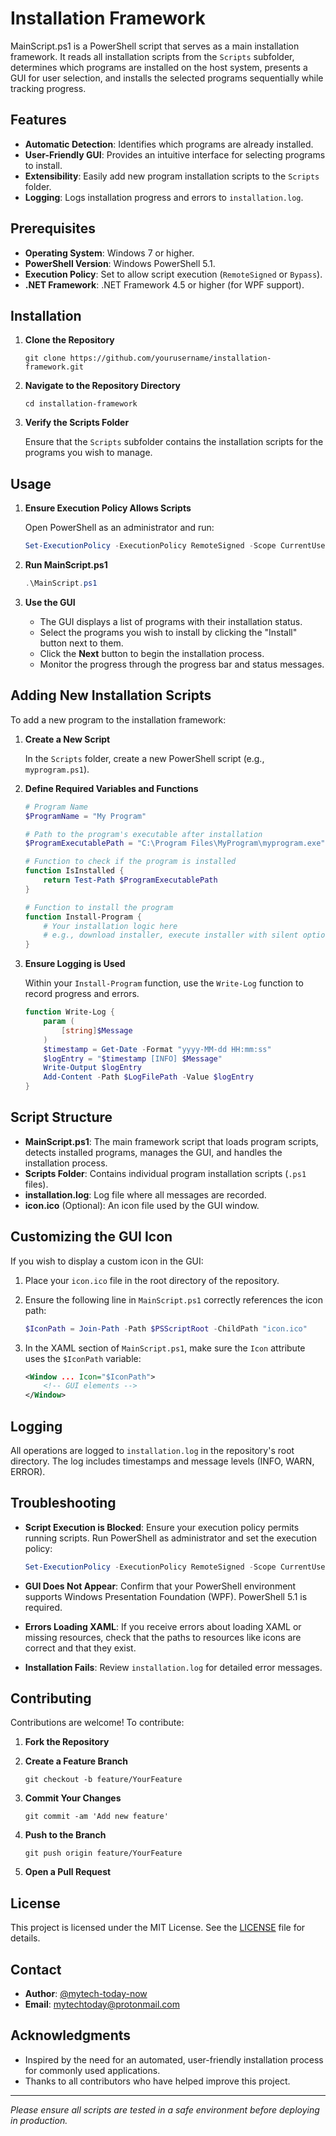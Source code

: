 # Installation Framework

MainScript.ps1 is a PowerShell script that serves as a main installation framework. It reads all installation scripts from the `Scripts` subfolder, determines which programs are installed on the host system, presents a GUI for user selection, and installs the selected programs sequentially while tracking progress.

## Features

- **Automatic Detection**: Identifies which programs are already installed.
- **User-Friendly GUI**: Provides an intuitive interface for selecting programs to install.
- **Extensibility**: Easily add new program installation scripts to the `Scripts` folder.
- **Logging**: Logs installation progress and errors to `installation.log`.

## Prerequisites

- **Operating System**: Windows 7 or higher.
- **PowerShell Version**: Windows PowerShell 5.1.
- **Execution Policy**: Set to allow script execution (`RemoteSigned` or `Bypass`).
- **.NET Framework**: .NET Framework 4.5 or higher (for WPF support).

## Installation

1. **Clone the Repository**

   ```shell
   git clone https://github.com/yourusername/installation-framework.git
   ```

2. **Navigate to the Repository Directory**

   ```shell
   cd installation-framework
   ```

3. **Verify the Scripts Folder**

   Ensure that the `Scripts` subfolder contains the installation scripts for the programs you wish to manage.

## Usage

1. **Ensure Execution Policy Allows Scripts**

   Open PowerShell as an administrator and run:

   ```powershell
   Set-ExecutionPolicy -ExecutionPolicy RemoteSigned -Scope CurrentUser
   ```

2. **Run MainScript.ps1**

   ```powershell
   .\MainScript.ps1
   ```

3. **Use the GUI**

   - The GUI displays a list of programs with their installation status.
   - Select the programs you wish to install by clicking the "Install" button next to them.
   - Click the **Next** button to begin the installation process.
   - Monitor the progress through the progress bar and status messages.

## Adding New Installation Scripts

To add a new program to the installation framework:

1. **Create a New Script**

   In the `Scripts` folder, create a new PowerShell script (e.g., `myprogram.ps1`).

2. **Define Required Variables and Functions**

   ```powershell
   # Program Name
   $ProgramName = "My Program"

   # Path to the program's executable after installation
   $ProgramExecutablePath = "C:\Program Files\MyProgram\myprogram.exe"

   # Function to check if the program is installed
   function IsInstalled {
       return Test-Path $ProgramExecutablePath
   }

   # Function to install the program
   function Install-Program {
       # Your installation logic here
       # e.g., download installer, execute installer with silent options, etc.
   }
   ```

3. **Ensure Logging is Used**

   Within your `Install-Program` function, use the `Write-Log` function to record progress and errors.

   ```powershell
   function Write-Log {
       param (
           [string]$Message
       )
       $timestamp = Get-Date -Format "yyyy-MM-dd HH:mm:ss"
       $logEntry = "$timestamp [INFO] $Message"
       Write-Output $logEntry
       Add-Content -Path $LogFilePath -Value $logEntry
   }
   ```

## Script Structure

- **MainScript.ps1**: The main framework script that loads program scripts, detects installed programs, manages the GUI, and handles the installation process.
- **Scripts Folder**: Contains individual program installation scripts (`.ps1` files).
- **installation.log**: Log file where all messages are recorded.
- **icon.ico** (Optional): An icon file used by the GUI window.

## Customizing the GUI Icon

If you wish to display a custom icon in the GUI:

1. Place your `icon.ico` file in the root directory of the repository.
2. Ensure the following line in `MainScript.ps1` correctly references the icon path:

   ```powershell
   $IconPath = Join-Path -Path $PSScriptRoot -ChildPath "icon.ico"
   ```

3. In the XAML section of `MainScript.ps1`, make sure the `Icon` attribute uses the `$IconPath` variable:

   ```xml
   <Window ... Icon="$IconPath">
       <!-- GUI elements -->
   </Window>
   ```

## Logging

All operations are logged to `installation.log` in the repository's root directory. The log includes timestamps and message levels (INFO, WARN, ERROR).

## Troubleshooting

- **Script Execution is Blocked**: Ensure your execution policy permits running scripts. Run PowerShell as administrator and set the execution policy:

  ```powershell
  Set-ExecutionPolicy -ExecutionPolicy RemoteSigned -Scope CurrentUser
  ```

- **GUI Does Not Appear**: Confirm that your PowerShell environment supports Windows Presentation Foundation (WPF). PowerShell 5.1 is required.

- **Errors Loading XAML**: If you receive errors about loading XAML or missing resources, check that the paths to resources like icons are correct and that they exist.

- **Installation Fails**: Review `installation.log` for detailed error messages.

## Contributing

Contributions are welcome! To contribute:

1. **Fork the Repository**

2. **Create a Feature Branch**

   ```shell
   git checkout -b feature/YourFeature
   ```

3. **Commit Your Changes**

   ```shell
   git commit -am 'Add new feature'
   ```

4. **Push to the Branch**

   ```shell
   git push origin feature/YourFeature
   ```

5. **Open a Pull Request**

## License

This project is licensed under the MIT License. See the [LICENSE](LICENSE) file for details.

## Contact

- **Author**: [@mytech-today-now](https://github.com/mytech-today-now)
- **Email**: mytechtoday@protonmail.com

## Acknowledgments

- Inspired by the need for an automated, user-friendly installation process for commonly used applications.
- Thanks to all contributors who have helped improve this project.

---

*Please ensure all scripts are tested in a safe environment before deploying in production.*